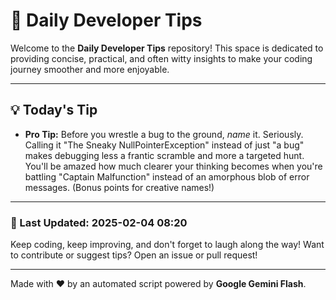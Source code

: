 
# 🌟 Daily Developer Tips

Welcome to the **Daily Developer Tips** repository! This space is dedicated to providing concise, practical, and often witty insights to make your coding journey smoother and more enjoyable.

---

## 💡 Today's Tip

- **Pro Tip:**  Before you wrestle a bug to the ground,  *name* it.  Seriously.  Calling it "The Sneaky NullPointerException" instead of just "a bug" makes debugging less a frantic scramble and more a targeted hunt.  You'll be amazed how much clearer your thinking becomes when you're battling "Captain Malfunction" instead of an amorphous blob of error messages.  (Bonus points for creative names!)

---

### 📅 Last Updated: 2025-02-04 08:20

Keep coding, keep improving, and don't forget to laugh along the way! Want to contribute or suggest tips? Open an issue or pull request!

---

Made with ❤️ by an automated script powered by **Google Gemini Flash**.
